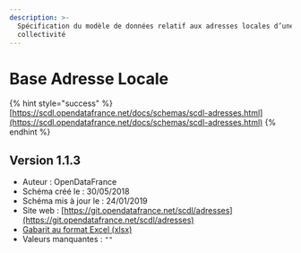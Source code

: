 ```yaml
---
description: >-
  Spécification du modèle de données relatif aux adresses locales d’une
  collectivité
---
```


# Base Adresse Locale

{% hint style="success" %}
[https://scdl.opendatafrance.net/docs/schemas/scdl-adresses.html](https://scdl.opendatafrance.net/docs/schemas/scdl-adresses.html)
{% endhint %}

## Version 1.1.3

* Auteur : OpenDataFrance
* Schéma créé le : 30/05/2018
* Schéma mis à jour le : 24/01/2019
* Site web : [https://git.opendatafrance.net/scdl/adresses](https://git.opendatafrance.net/scdl/adresses)
* [Gabarit au format Excel \(xlsx\)](https://scdl.opendatafrance.net/docs/templates/scdl-adresses.xlsx)
* Valeurs manquantes : `""`

